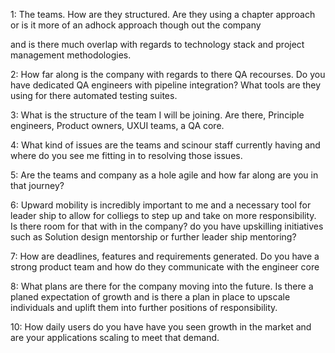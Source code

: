 1: The teams. How are they structured. Are they using a chapter approach or is it more of an adhock approach though out the company

and is there much overlap with regards to technology stack and project management methodologies.

2: How far along is the company with regards to there QA recourses. Do you have dedicated QA engineers with pipeline integration? What tools are they using for there automated testing suites.

3: What is the structure of the team I will be joining. Are there, Principle engineers, Product owners, UXUI teams, a QA core.

4: What kind of issues are the teams and scinour staff currently having and where do you see me fitting in to resolving those issues.

5: Are the teams and company as a hole agile and how far along are you in that journey?

6: Upward mobility is incredibly important to me and a necessary tool for leader ship to allow for colliegs to step up and take on more responsibility. Is there room for that with in the company? do you have upskilling initiatives such as Solution design mentorship or further leader ship mentoring?

7: How are deadlines, features and requirements generated. Do you have a strong product team and how do they communicate with the engineer core

8: What plans are there for the company moving into the future. Is there a planed expectation of growth and is there a plan in place to upscale individuals and uplift them into further positions of responsibility.

10: How daily users do you have have you seen growth in the market and are your applications scaling to meet that demand.